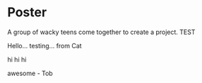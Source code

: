 # Poster
A group of wacky teens come together to create a project.
TEST

Hello... testing... from Cat

hi hi hi

awesome - Tob

